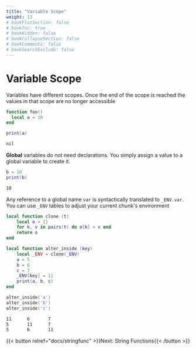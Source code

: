 ```yaml
---
title: "Variable Scope"
weight: 13
# bookFlatSection: false
# bookToc: true
# bookHidden: false
# bookCollapseSection: false
# bookComments: false
# bookSearchExclude: false
---
```


# Variable Scope

Variables have different scopes. Once the end of the scope is reached the values in that scope are no longer accessible

```lua
function foo()
  local a = 10
end

print(a)
```

```txt {.output}
nil
```

**Global** variables do not need declarations. You simply assign a value to a global variable to create it.

```lua
b = 10
print(b)
```

```txt {.output}
10
```

Any reference to a global name `var` is syntactically translated to `_ENV.var`.
You can use `_ENV` tables to adjust your current chunk's environment

```lua
local function clone (t)
    local o = {}
    for k, v in pairs(t) do o[k] = v end
    return o
end

local function alter_inside (key)
    local _ENV = clone(_ENV)
    a = 5
    b = 6
    c = 7
    _ENV[key] = 11
    print(a, b, c)
end

alter_inside('a')
alter_inside('b')
alter_inside('c')
```

```txt {.output}
11      6       7
5       11      7
5       6       11
```

{{< button relref="docs/stringfunc"  >}}Next: String Functions{{< /button >}}
